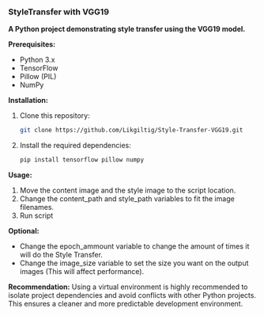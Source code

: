 ### **StyleTransfer with VGG19**

**A Python project demonstrating style transfer using the VGG19 model.**

**Prerequisites:**
* Python 3.x
* TensorFlow
* Pillow (PIL)
* NumPy

**Installation:**
1. Clone this repository:
   ```bash
   git clone https://github.com/Likgiltig/Style-Transfer-VGG19.git
   ```
2. Install the required dependencies:
   ```bash
   pip install tensorflow pillow numpy
   ```
**Usage:**
1. Move the content image and the style image to the script location.
2. Change the content_path and style_path variables to fit the image filenames.
3. Run script

**Optional:**
* Change the epoch_ammount variable to change the amount of times it will do the Style Transfer.
* Change the image_size variable to set the size you want on the output images (This will affect performance).

**Recommendation:**
Using a virtual environment is highly recommended to isolate project dependencies and avoid conflicts with other Python projects. This ensures a cleaner and more predictable development environment.
